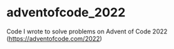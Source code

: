 # adventofcode_2022
Code I wrote to solve problems on Advent of Code 2022 (https://adventofcode.com/2022)
